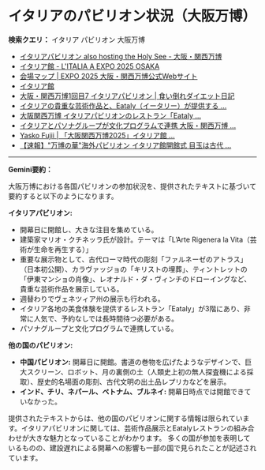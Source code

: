 # イタリアのパビリオン状況（大阪万博）

**検索クエリ：** イタリア パビリオン 大阪万博

- [イタリアパビリオン also hosting the Holy See - 大阪・関西万博](https://www.expo2025.or.jp/official-participant/italy/)
- [イタリア館 - L'ITALIA A EXPO 2025 OSAKA](https://www.italyexpo2025osaka.it/ja/itariaguan)
- [会場マップ | EXPO 2025 大阪・関西万博公式Webサイト](https://www.expo2025.or.jp/expo-map-index/map/)
- [イタリア館](https://www.italyexpo2025osaka.it/ja)
- [大阪・関西万博1回目7 イタリアパビリオン | 食い倒れダイエット日記](https://ameblo.jp/bomuu/entry-12893893180.html)
- [イタリアの貴重な芸術作品と、Eataly（イータリー）が提供する ...](https://prtimes.jp/main/html/rd/p/000000025.000102173.html)
- [大阪関西万博 イタリアパビリオンのレストラン「Eataly ...](https://ameblo.jp/mycalmania/entry-12897623674.html)
- [イタリアとパソナグループが文化プログラムで連携 大阪・関西万博 ...](https://www.pasonagroup.co.jp/news/index112.html?itemid=5318&dispmid=798)
- [Yasko Fujii | 「大阪関西万博2025」イタリア館 ...](https://www.instagram.com/p/DFHEPRihcB2/)
- [【速報】"万博の華"海外パビリオン イタリア館開館式 目玉は古代 ...](https://news.yahoo.co.jp/articles/28aa6c363940c070f628f815cc90f285375615fd)


---

**Gemini要約：**

大阪万博における各国パビリオンの参加状況を、提供されたテキストに基づいて要約すると以下のようになります。

**イタリアパビリオン:**

* 開幕日に開館し、大きな注目を集めている。
* 建築家マリオ・クチネッラ氏が設計。テーマは「L’Arte Rigenera la Vita（芸術が生命を再生する）」
* 重要な展示物として、古代ローマ時代の彫刻「ファルネーゼのアトラス」（日本初公開）、カラヴァッジョの「キリストの埋葬」、ティントレットの「伊東マンショの肖像」、レオナルド・ダ・ヴィンチのドローイングなど、貴重な芸術作品を展示している。
* 週替わりでヴェネツィア州の展示も行われる。
* イタリア各地の美食体験を提供するレストラン「Eataly」が3階にあり、非常に人気で、予約なしでは長時間待つ必要がある。
* パソナグループと文化プログラムで連携している。


**他の国のパビリオン:**

* **中国パビリオン:** 開幕日に開館。書道の巻物を広げたようなデザインで、巨大スクリーン、ロボット、月の裏側の土（人類史上初の無人探査機による採取）、歴史的名場面の彫刻、古代文明の出土品レプリカなどを展示。
* **インド、チリ、ネパール、ベトナム、ブルネイ:** 開幕日時点では開館できていなかった。


提供されたテキストからは、他の国のパビリオンに関する情報は限られています。イタリアパビリオンに関しては、芸術作品展示とEatalyレストランの組み合わせが大きな魅力となっていることがわかります。  多くの国が参加を表明しているものの、建設遅れによる開幕への影響も一部の国で見られたことが記述されています。

